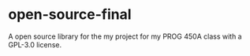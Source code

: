 # open-source-final
A open source library for the my project for my PROG 450A class with a GPL-3.0 license.

